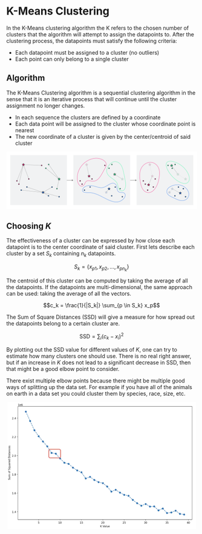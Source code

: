# K-Means Clustering
In the K-Means clustering algorithm the K refers to the chosen number of clusters that the algorithm will attempt to assign the datapoints to. After the clustering process, the datapoints must satisfy the following criteria:
* Each datapoint must be assigned to a cluster (no outliers)
* Each point can only belong to a single cluster

## Algorithm
The K-Means Clustering algorithm is a sequential clustering algorithm in the sense that it is an iterative process that will continue until the cluster assignment no longer changes.
* In each sequence the clusters are defined by a coordinate
* Each data point will be assigned to the cluster whose coordinate point is nearest
* The new coordinate of a cluster is given by the center/centroid of said cluster


<p align="center">
  <img src="../../images/k_means_clustering.png" alt="k_means_clustering" width="800px"/>
</p>

## Choosing $K$
The effectiveness of a cluster can be expressed by how close each datapoint is to the center coordinate of said cluster. First lets describe each cluster by a set $S_k$ containing $n_k$ datapoints.

$$ S_k = \{x_{p1}, x_{p2}, ... , x_{pn_k}\}$$

The centroid of this cluster can be computed by taking the average of all the datapoints. If the datapoints are multi-dimensional, the same approach can be used: taking the average of all the vectors. 

$$c_k = \frac{1}{|S_k|} \sum_{p \in S_k} x_p$$


The Sum of Square Distances (SSD) will give a measure for how spread out the datapoints belong to a certain cluster are. 

$$\text{SSD} = \sum_i (c_k - x_i)^2$$


By plotting out the SSD value for different values of $K$, one can try to estimate how many clusters one should use. There is no real right answer, but if an increase in $K$ does not lead to a significant decrease in SSD, then that might be a good elbow point to consider. 

There exist multiple elbow points because there might be multiple good ways of splitting up the data set. For example if you have all of the animals on earth in a data set you could cluster them by species, race, size, etc. 

<p align="center">
  <img src="../../images/k_means_clustering_elbow.png" alt="k_means_clustering_elbow" width="500px"/>
</p>



